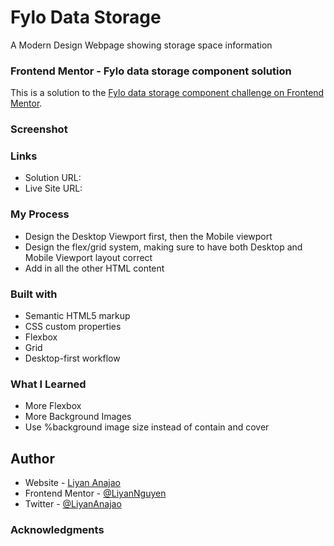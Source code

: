# Fylo Data Storage
A Modern Design Webpage showing storage space information 

### Frontend Mentor - Fylo data storage component solution
This is a solution to the [Fylo data storage component challenge on Frontend Mentor](https://www.frontendmentor.io/challenges/fylo-data-storage-component-1dZPRbV5n).

### Screenshot

### Links
- Solution URL: 
- Live Site URL:

### My Process
- Design the Desktop Viewport first, then the Mobile viewport
- Design the flex/grid system, making sure to have both Desktop and Mobile Viewport layout correct
- Add in all the other HTML content

### Built with
- Semantic HTML5 markup
- CSS custom properties
- Flexbox
- Grid
- Desktop-first workflow

### What I Learned
- More Flexbox
- More Background Images
- Use %background image size instead of contain and cover

## Author
- Website - [Liyan Anajao](https://liyannguyen.github.io/Portfolio)
- Frontend Mentor - [@LiyanNguyen](https://frontendmentor.io/profile/LiyanNguyen)
- Twitter - [@LiyanAnajao](https://twitter.com/LiyanAnajao)

### Acknowledgments
